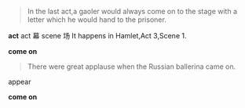 >In the last act,a gaoler would always come on to the stage with a letter which he would hand to the prisoner.

**act**
act 幕
scene 场
It happens in Hamlet,Act 3,Scene 1.

**come on**
>There were great applause when the Russian ballerina came on.

appear

**come on**

